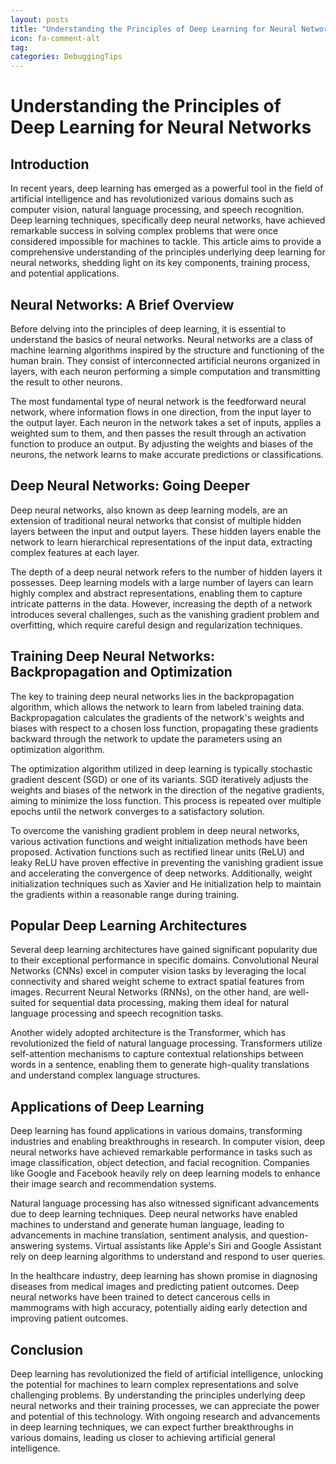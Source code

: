 ```yaml
---
layout: posts
title: "Understanding the Principles of Deep Learning for Neural Networks"
icon: fa-comment-alt
tag:      
categories: DebuggingTips
---
```



# Understanding the Principles of Deep Learning for Neural Networks

## Introduction

In recent years, deep learning has emerged as a powerful tool in the field of artificial intelligence and has revolutionized various domains such as computer vision, natural language processing, and speech recognition. Deep learning techniques, specifically deep neural networks, have achieved remarkable success in solving complex problems that were once considered impossible for machines to tackle. This article aims to provide a comprehensive understanding of the principles underlying deep learning for neural networks, shedding light on its key components, training process, and potential applications.

## Neural Networks: A Brief Overview

Before delving into the principles of deep learning, it is essential to understand the basics of neural networks. Neural networks are a class of machine learning algorithms inspired by the structure and functioning of the human brain. They consist of interconnected artificial neurons organized in layers, with each neuron performing a simple computation and transmitting the result to other neurons.

The most fundamental type of neural network is the feedforward neural network, where information flows in one direction, from the input layer to the output layer. Each neuron in the network takes a set of inputs, applies a weighted sum to them, and then passes the result through an activation function to produce an output. By adjusting the weights and biases of the neurons, the network learns to make accurate predictions or classifications.

## Deep Neural Networks: Going Deeper

Deep neural networks, also known as deep learning models, are an extension of traditional neural networks that consist of multiple hidden layers between the input and output layers. These hidden layers enable the network to learn hierarchical representations of the input data, extracting complex features at each layer.

The depth of a deep neural network refers to the number of hidden layers it possesses. Deep learning models with a large number of layers can learn highly complex and abstract representations, enabling them to capture intricate patterns in the data. However, increasing the depth of a network introduces several challenges, such as the vanishing gradient problem and overfitting, which require careful design and regularization techniques.

## Training Deep Neural Networks: Backpropagation and Optimization

The key to training deep neural networks lies in the backpropagation algorithm, which allows the network to learn from labeled training data. Backpropagation calculates the gradients of the network's weights and biases with respect to a chosen loss function, propagating these gradients backward through the network to update the parameters using an optimization algorithm.

The optimization algorithm utilized in deep learning is typically stochastic gradient descent (SGD) or one of its variants. SGD iteratively adjusts the weights and biases of the network in the direction of the negative gradients, aiming to minimize the loss function. This process is repeated over multiple epochs until the network converges to a satisfactory solution.

To overcome the vanishing gradient problem in deep neural networks, various activation functions and weight initialization methods have been proposed. Activation functions such as rectified linear units (ReLU) and leaky ReLU have proven effective in preventing the vanishing gradient issue and accelerating the convergence of deep networks. Additionally, weight initialization techniques such as Xavier and He initialization help to maintain the gradients within a reasonable range during training.

## Popular Deep Learning Architectures

Several deep learning architectures have gained significant popularity due to their exceptional performance in specific domains. Convolutional Neural Networks (CNNs) excel in computer vision tasks by leveraging the local connectivity and shared weight scheme to extract spatial features from images. Recurrent Neural Networks (RNNs), on the other hand, are well-suited for sequential data processing, making them ideal for natural language processing and speech recognition tasks.

Another widely adopted architecture is the Transformer, which has revolutionized the field of natural language processing. Transformers utilize self-attention mechanisms to capture contextual relationships between words in a sentence, enabling them to generate high-quality translations and understand complex language structures.

## Applications of Deep Learning

Deep learning has found applications in various domains, transforming industries and enabling breakthroughs in research. In computer vision, deep neural networks have achieved remarkable performance in tasks such as image classification, object detection, and facial recognition. Companies like Google and Facebook heavily rely on deep learning models to enhance their image search and recommendation systems.

Natural language processing has also witnessed significant advancements due to deep learning techniques. Deep neural networks have enabled machines to understand and generate human language, leading to advancements in machine translation, sentiment analysis, and question-answering systems. Virtual assistants like Apple's Siri and Google Assistant rely on deep learning algorithms to understand and respond to user queries.

In the healthcare industry, deep learning has shown promise in diagnosing diseases from medical images and predicting patient outcomes. Deep neural networks have been trained to detect cancerous cells in mammograms with high accuracy, potentially aiding early detection and improving patient outcomes.

## Conclusion

Deep learning has revolutionized the field of artificial intelligence, unlocking the potential for machines to learn complex representations and solve challenging problems. By understanding the principles underlying deep neural networks and their training processes, we can appreciate the power and potential of this technology. With ongoing research and advancements in deep learning techniques, we can expect further breakthroughs in various domains, leading us closer to achieving artificial general intelligence.